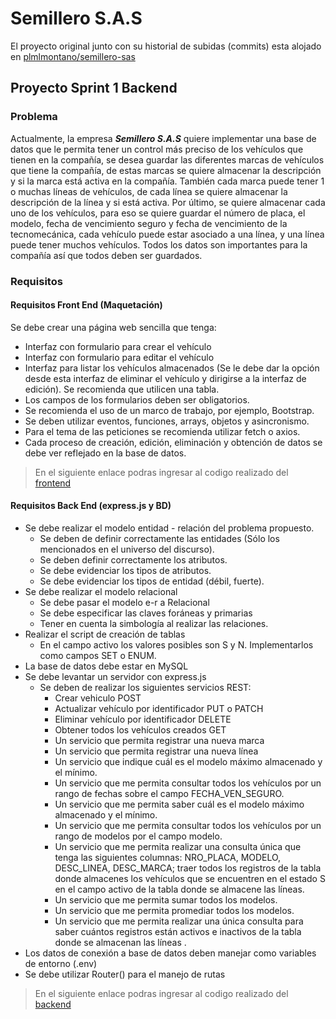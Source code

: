 # Semillero S.A.S

El proyecto original junto con su historial de subidas (commits) esta alojado en [plmlmontano/semillero-sas]
## Proyecto Sprint 1 Backend

### Problema
Actualmente, la empresa ***Semillero S.A.S*** quiere implementar una base de datos que le permita tener un control más preciso de los vehículos que tienen en la compañía, se desea guardar las diferentes marcas de vehículos que tiene la compañía, de estas marcas se quiere almacenar la descripción y si la marca está activa en la compañía. También cada marca puede tener 1 o muchas líneas de vehículos, de cada línea se quiere almacenar la descripción de la línea y si está activa. Por último, se quiere almacenar cada uno de los vehículos, para eso se quiere guardar el número de placa, el modelo, fecha de vencimiento seguro y fecha de vencimiento de la tecnomecánica, cada vehículo puede estar asociado a una línea, y una línea puede tener muchos vehículos. Todos los datos son importantes para la compañía así que todos deben ser guardados. 

### Requisitos 

#### Requisitos Front End (Maquetación)
Se debe crear una página web sencilla que tenga:
- Interfaz con formulario para crear el vehículo
- Interfaz con formulario para editar el vehículo
- Interfaz para listar los vehículos almacenados (Se le debe dar la opción desde esta interfaz de eliminar el vehículo y dirigirse a la interfaz de edición). Se recomienda que utilicen una tabla. 
- Los campos de los formularios deben ser obligatorios. 
- Se recomienda el uso de un marco de trabajo, por ejemplo, Bootstrap. 
- Se deben utilizar eventos, funciones, arrays, objetos y asincronismo. 
- Para el tema de las peticiones se recomienda utilizar fetch o axios. 
- Cada proceso de creación, edición, eliminación y obtención de datos se debe ver reflejado en la base de datos.

> En el siguiente enlace podras ingresar al codigo realizado del [frontend]

#### Requisitos Back End (express.js y BD)
- Se debe realizar el modelo entidad - relación del problema propuesto. 
    - Se deben de definir correctamente las entidades (Sólo los mencionados en el universo del discurso).
    - Se deben definir correctamente los atributos. 
    - Se debe evidenciar los tipos de atributos. 
    - Se debe evidenciar los tipos de entidad (débil, fuerte).
- Se debe realizar el modelo relacional
    - Se debe pasar el modelo e-r a Relacional
    - Se debe especificar las claves foráneas y primarias 
    - Tener en cuenta la simbología al realizar las relaciones.
- Realizar el script de creación de tablas
    - En el campo activo los valores posibles son S y N. Implementarlos como campos SET o ENUM.
- La base de datos debe estar en MySQL
- Se debe levantar un servidor con express.js
    - Se deben de realizar los siguientes servicios REST:
         - Crear vehiculo POST
        - Actualizar vehículo por identificador PUT o PATCH
        - Eliminar vehículo por identificador DELETE
        - Obtener todos los vehículos creados GET 
        - Un servicio que permita registrar una nueva marca
        - Un servicio que permita registrar una nueva línea
        - Un servicio que indique cuál es el modelo máximo almacenado y el mínimo. 
        - Un servicio que me permita consultar todos los vehículos por un rango de fechas sobre el campo FECHA_VEN_SEGURO.
        - Un servicio que me permita saber cuál es el modelo máximo almacenado y el mínimo.
        - Un servicio que me permita consultar todos los vehículos por un rango de modelos por el campo modelo.
        - Un servicio que me permita realizar una consulta única que tenga las siguientes columnas: NRO_PLACA, MODELO, DESC_LINEA, DESC_MARCA; traer todos los registros de la tabla donde almacenes los vehículos que se encuentren en el estado S en el campo activo de la tabla donde se almacene las líneas.
        - Un servicio que me permita sumar todos los modelos.
        - Un servicio que me permita promediar todos los modelos.
        - Un servicio que me permita realizar una única consulta para saber cuántos registros están activos e inactivos de la tabla donde se almacenan las líneas .
- Los datos de conexión a base de datos deben manejar como variables de entorno (.env)
- Se debe utilizar Router() para el manejo de rutas
> En el siguiente enlace podras ingresar al codigo realizado del [backend]

[plmlmontano/semillero-sas]: https://github.com/plmlmontano/semillero-sas
[frontend]: frontend
[backend]: backend